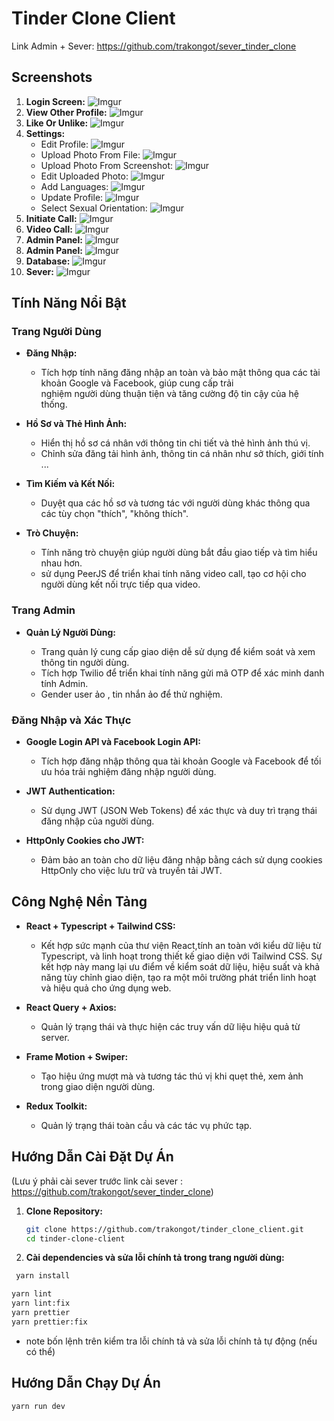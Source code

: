 # Tinder Clone Client
Link Admin + Sever: https://github.com/trakongot/sever_tinder_clone
## Screenshots

1. **Login Screen:**
   ![Imgur](https://i.imgur.com/xePv9nh.png)
2. **View Other Profile:**
   ![Imgur](https://i.imgur.com/CnX6Bej.png)
3. **Like Or Unlike:**
   ![Imgur](https://i.imgur.com/KutBzuU.png)
4. **Settings:**
   - Edit Profile:
     ![Imgur](https://i.imgur.com/OpjRaTP)
   - Upload Photo From File:
     ![Imgur](https://i.imgur.com/eWDdIBC)
   - Upload Photo From Screenshot:
     ![Imgur](https://i.imgur.com/l2tubF6)
   - Edit Uploaded Photo:
     ![Imgur](https://i.imgur.com/uSLILDs)
   - Add Languages:
     ![Imgur](https://i.imgur.com/6GQ95pS)
   - Update Profile:
     ![Imgur](https://i.imgur.com/i1VlUsv)
   - Select Sexual Orientation:
     ![Imgur](https://i.imgur.com/pv4bJ3e)
5. **Initiate Call:**
   ![Imgur](https://i.imgur.com/8nTPXlv)
6. **Video Call:**
   ![Imgur](https://i.imgur.com/TRVEQnA)
7. **Admin Panel:**
   ![Imgur](https://i.imgur.com/a/V0N1Y8G)
8. **Admin Panel:**
   ![Imgur](https://i.imgur.com/a/uD4eADi)
9. **Database:**
   ![Imgur](https://i.imgur.com/T575hUz.jpg)
10. **Sever:**
    ![Imgur](https://i.imgur.com/HLe30ct.png)

## Tính Năng Nổi Bật

### Trang Người Dùng

- **Đăng Nhập:**

  - Tích hợp tính năng đăng nhập an toàn và bảo mật thông qua các tài khoản Google và Facebook, giúp cung cấp trải  
    nghiệm người dùng thuận tiện và tăng cường độ tin cậy của hệ thống.

- **Hồ Sơ và Thẻ Hình Ảnh:**

  - Hiển thị hồ sơ cá nhân với thông tin chi tiết và thẻ hình ảnh thú vị.
  - Chỉnh sửa đăng tải hình ảnh, thông tin cá nhân như sở thích, giới tính ...

- **Tìm Kiếm và Kết Nối:**

  - Duyệt qua các hồ sơ và tương tác với người dùng khác thông qua các tùy chọn "thích", "không thích".

- **Trò Chuyện:**

  - Tính năng trò chuyện giúp người dùng bắt đầu giao tiếp và tìm hiểu nhau hơn.
  - sử dụng PeerJS để triển khai tính năng video call, tạo cơ hội cho người dùng kết nối trực tiếp qua video.

### Trang Admin

- **Quản Lý Người Dùng:**

  - Trang quản lý cung cấp giao diện dễ sử dụng để kiểm soát và xem thông tin người dùng.
  - Tích hợp Twilio để triển khai tính năng gửi mã OTP để xác minh danh tính Admin.
  - Gender user ảo , tin nhắn ảo để thử nghiệm.

### Đăng Nhập và Xác Thực

- **Google Login API và Facebook Login API:**

  - Tích hợp đăng nhập thông qua tài khoản Google và Facebook để tối ưu hóa trải nghiệm đăng nhập người dùng.

- **JWT Authentication:**

  - Sử dụng JWT (JSON Web Tokens) để xác thực và duy trì trạng thái đăng nhập của người dùng.

- **HttpOnly Cookies cho JWT:**

  - Đảm bảo an toàn cho dữ liệu đăng nhập bằng cách sử dụng cookies HttpOnly cho việc lưu trữ và truyền tải JWT.

## Công Nghệ Nền Tảng

- **React + Typescript + Tailwind CSS:**

  - Kết hợp sức mạnh của thư viện React,tính an toàn với kiểu dữ liệu từ Typescript, và linh hoạt trong thiết kế giao
    diện với Tailwind CSS. Sự kết hợp này mang lại ưu điểm về kiểm soát dữ liệu, hiệu suất và khả năng tùy chỉnh giao
    diện, tạo ra một môi trường phát triển linh hoạt và hiệu quả cho ứng dụng web.

- **React Query + Axios:**

  - Quản lý trạng thái và thực hiện các truy vấn dữ liệu hiệu quả từ server.

- **Frame Motion + Swiper:**

  - Tạo hiệu ứng mượt mà và tương tác thú vị khi quẹt thẻ, xem ảnh trong giao diện người dùng.

- **Redux Toolkit:**

  - Quản lý trạng thái toàn cầu và các tác vụ phức tạp.

## Hướng Dẫn Cài Đặt Dự Án
(Lưu ý phải cài sever trước link cài sever : https://github.com/trakongot/sever_tinder_clone)
1. **Clone Repository:**

   ```bash
   git clone https://github.com/trakongot/tinder_clone_client.git
   cd tinder-clone-client
   ```

2. **Cài dependencies và sửa lỗi chính tả trong trang người dùng:**

```bash
 yarn install
```

```bash
yarn lint
yarn lint:fix
yarn prettier
yarn prettier:fix
```
- note bốn lệnh trên kiểm tra lỗi chính tả và sửa lỗi chính tả tự động (nếu có thể)

## Hướng Dẫn Chạy Dự Án

```bash
yarn run dev
```

